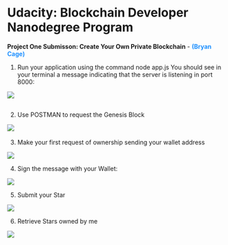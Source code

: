 # Udacity: Blockchain Developer Nanodegree Program

<strong>Project One Submisson: Create Your Own Private Blockchain</strong> - <strong style="color: dodgerblue;">(Bryan Cage)</strong>

1.	Run your application using the command node app.js You should see in your terminal a message indicating that the server is listening in port 8000:

 <img src="https://blockchain.iotserver.website/images/Project_One_Submission_Image-01.svg" style="margin-bottom: 15px;">


2.	Use POSTMAN to request the Genesis Block

 <img src="https://blockchain.iotserver.website/images/Project_One_Submission_Image-02.svg">
 

3.	Make your first request of ownership sending your wallet address

 <img src="https://blockchain.iotserver.website/images/Project_One_Submission_Image-03.svg">


4.	Sign the message with your Wallet:

 <img src="https://blockchain.iotserver.website/images/Project_One_Submission_Image-04.svg">
   

5.	Submit your Star

 <img src="https://blockchain.iotserver.website/images/Project_One_Submission_Image-05.svg">
   

6.	Retrieve Stars owned by me

<img src="https://blockchain.iotserver.website/images/Project_One_Submission_Image-06.svg">
 

